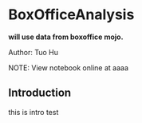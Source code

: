 # BoxOfficeAnalysis

**will use data from boxoffice mojo.**

Author: Tuo Hu

NOTE: View notebook online at aaaa

## Introduction

this is intro test

